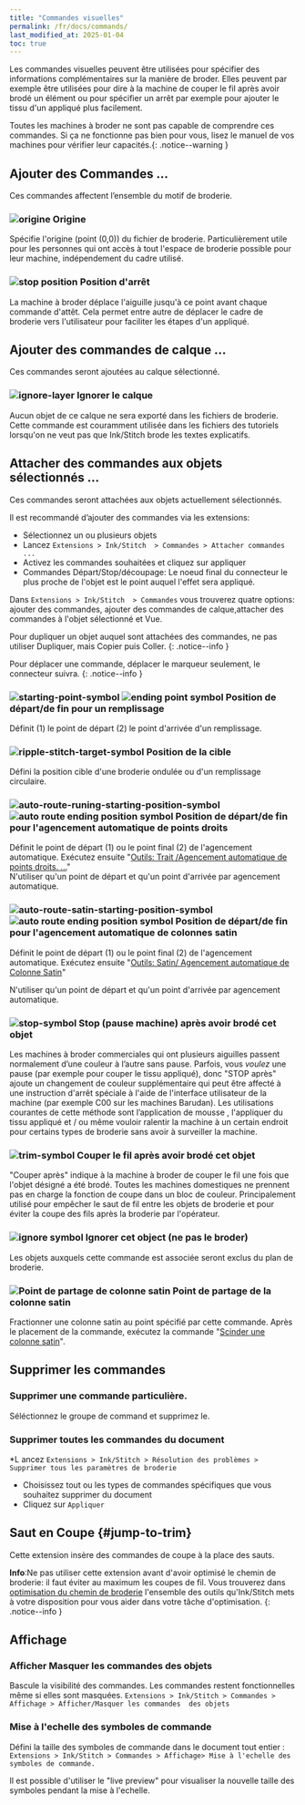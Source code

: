 ```yaml
---
title: "Commandes visuelles"
permalink: /fr/docs/commands/
last_modified_at: 2025-01-04
toc: true
---
```

Les commandes visuelles peuvent être utilisées pour spécifier des informations complémentaires sur la manière de broder. Elles peuvent par exemple être utilisées pour dire à la machine de couper le fil après avoir brodé un élément ou pour spécifier un arrêt par exemple pour ajouter le tissu d'un appliqué plus facilement.

Toutes les machines à broder ne sont pas capable de comprendre ces commandes. Si ça ne fonctionne pas bien pour vous, lisez le manuel de vos machines pour vérifier leur capacités.{: .notice--warning }

## Ajouter des Commandes ...

Ces commandes affectent l’ensemble du motif de broderie.


### ![origine](/assets/images/docs/visual-commands-origin.jpg) Origine

Spécifie l'origine (point (0,0)) du fichier de broderie. Particulièrement utile pour les personnes qui ont accès à tout l'espace de broderie possible pour leur machine, indépendement du cadre utilisé.

### ![stop position](/assets/images/docs/visual-commands-stop-position.jpg) Position d'arrêt

La machine à broder déplace l'aiguille jusqu'à ce point avant chaque commande d'attêt. Cela permet entre autre de déplacer le cadre de broderie vers l'utilisateur pour faciliter les étapes d'un appliqué.


## Ajouter des commandes de calque ...

Ces commandes seront ajoutées au calque sélectionné.

### ![ignore-layer](/assets/images/docs/visual-commands-ignore-layer.jpg) Ignorer le calque

Aucun objet de ce calque ne sera exporté dans les fichiers de broderie. Cette commande est couramment utilisée dans les fichiers des tutoriels lorsqu'on ne veut pas que Ink/Stitch brode les textes explicatifs.


## Attacher des commandes aux objets sélectionnés ...

Ces commandes seront attachées aux objets actuellement sélectionnés.

Il est recommandé d’ajouter des commandes via les extensions:

* Sélectionnez un ou plusieurs objets
* Lancez `Extensions > Ink/Stitch  > Commandes > Attacher commandes ...`
* Activez les commandes souhaitées et cliquez sur appliquer
* Commandes Départ/Stop/découpage: Le noeud final du connecteur le plus proche de l'objet est le point auquel l'effet sera appliqué.

Dans `Extensions > Ink/Stitch  > Commandes` vous trouverez quatre options: ajouter des commandes, ajouter des commandes de calque,attacher des commandes à l'objet sélectionné et Vue.

Pour dupliquer un objet auquel sont attachées des commandes, ne pas utiliser Dupliquer, mais Copier puis Coller.
{: .notice--info }

Pour déplacer une commande, déplacer le marqueur seulement, le connecteur suivra.
{: .notice--info }

### ![starting-point-symbol](/assets/images/docs/visual-commands-start.jpg) ![ending point symbol](/assets/images/docs/visual-commands-end.jpg)   Position de départ/de fin pour un remplissage

Définit  (1) le point de départ  (2) le point d'arrivée d'un remplissage.

### ![ripple-stitch-target-symbol](/assets/images/docs/visual-commands-ripple-target.png) Position de la cible

Défini la position cible d'une broderie ondulée ou d'un remplissage circulaire.

###  ![auto-route-runing-starting-position-symbol](/assets/images/docs/visual-commands-auto-route-running-stitch-start.jpg) ![auto route  ending position symbol](/assets/images/docs/visual-commands-auto-route-running-stitch-end.jpg)  Position de départ/de fin pour l'agencement automatique de points droits

Définit le point de départ (1) ou le point final (2) de l'agencement automatique. Exécutez ensuite "[Outils: Trait /Agencement automatique de points droits. ...](/fr/docs/strole-tools)"  
N'utiliser qu'un point de départ et qu'un point d'arrivée par agencement automatique.

###  ![auto-route-satin-starting-position-symbol](/assets/images/docs/visual-commands-auto-route-satin-stitch-start.jpg) ![auto route  ending position symbol](/assets/images/docs/visual-commands-auto-route-satin-stitch-end.jpg)  Position de départ/de fin pour l'agencement automatique  de colonnes satin

Définit le point de départ (1) ou le point final (2) de l'agencement automatique. Exécutez ensuite "[Outils: Satin/ Agencement automatique de Colonne Satin](/fr/docs/satin-tools/#auto-route-satin-columns)" 

N'utiliser qu'un point de départ et qu'un point d'arrivée par agencement automatique.

### ![stop-symbol](/assets/images/docs/visual-commands-stop.jpg) Stop (pause machine) après avoir brodé cet objet

Les machines à broder commerciales qui ont plusieurs aiguilles passent normalement d’une couleur à l’autre sans pause. Parfois, vous *voulez* une pause (par exemple pour couper le tissu appliqué), donc "STOP après" ajoute un changement de couleur supplémentaire qui peut être affecté à une instruction d'arrêt spéciale à l'aide de l'interface utilisateur de la machine (par exemple C00 sur les machines Barudan). Les utilisations courantes de cette méthode sont l’application de mousse , l'appliquer du tissu appliqué et / ou même vouloir ralentir la machine à un certain endroit pour certains types de broderie sans avoir à surveiller la machine.

### ![trim-symbol](/assets/images/docs/visual-commands-trim.jpg) Couper le fil après avoir brodé cet objet

"Couper après" indique à la machine à broder de couper le fil une fois que l'objet désigné a été brodé. Toutes les machines domestiques ne prennent pas en charge la fonction de coupe dans un bloc de couleur. Principalement utilisé pour empêcher le saut de fil entre les objets de broderie et pour éviter la coupe des fils après la broderie par l'opérateur.

### ![ignore symbol](/assets/images/docs/visual-commands-ignore.jpg) Ignorer cet object (ne pas le broder)

Les objets auxquels cette commande est associée seront exclus du plan de broderie.

### ![Point de partage de colonne satin](/assets/images/docs/visual-commands-satin-cut-point.jpg) Point de partage de la colonne satin

Fractionner une colonne satin au point spécifié par cette commande. Après le placement de la commande, exécutez la commande "[Scinder une colonne satin](/fr/docs/satin-tools/#scinder-une-colonne-satin)".

## Supprimer les commandes

### Supprimer une commande particulière.

Séléctionnez le groupe de command et supprimez le. 
### Supprimer toutes les commandes du document

*L ancez `Extensions > Ink/Stitch > Résolution des problèmes > Supprimer tous les paramètres de broderie`
* Choisissez tout ou les types de commandes spécifiques que vous souhaitez supprimer du document
* Cliquez sur  `Appliquer`


## Saut en Coupe {#jump-to-trim}

Cette extension insère des commandes de coupe à la place des sauts.

**Info**:Ne pas utiliser cette extension avant d'avoir optimisé le chemin de broderie: il faut éviter au maximum les coupes de fil. Vous trouverez dans 
[optimisation du chemin de broderie](/tutorials/routing/) l'ensemble des outils qu'Ink/Stitch mets à votre disposition pour vous aider dans votre tâche d'optimisation.
{: .notice--info }

## Affichage

### Afficher Masquer les commandes des objets 

Bascule la visibilité des commandes. Les commandes restent fonctionnelles même si elles sont masquées.
`Extensions > Ink/Stitch > Commandes > Affichage > Afficher/Masquer les commandes  des objets`

### Mise à l'echelle des symboles de commande

Défini la taille des symboles de commande dans le document tout entier : `Extensions > Ink/Stitch > Commandes > Affichage> Mise à l'echelle des symboles de commande.`

Il est possible d'utiliser le "live preview" pour visualiser la nouvelle  taille des symboles pendant la mise à l'echelle.
